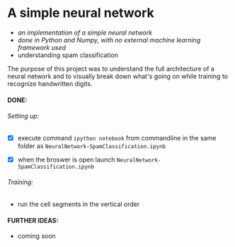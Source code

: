 # A simple neural network
- _an implementation of a simple neural network_     
- _done in Python and Numpy, with no external machine learning framework used_ 
- understanding spam classification   



The purpose of this project was to understand the full architecture of a neural network and to visually break down what's going on while training to recognize handwritten digits. 

#### DONE:

###### Setting up:    
- [x] execute command `ipython notebook` from commandline in the same folder as `NeuralNetwork-SpamClassification.ipynb`
- [x] when the broswer is open launch `NeuralNetwork-SpamClassification.ipynb`
 

###### Training:    
- run the cell segments in the vertical order


#### FURTHER IDEAS:
- coming soon




